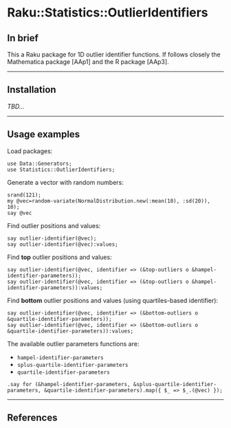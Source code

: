 # Raku::Statistics::OutlierIdentifiers

## In brief

This a Raku package for 1D outlier identifier functions. 
If follows closely the Mathematica package [AAp1] and the R package [AAp3].

------

## Installation 

*TBD...*

------

## Usage examples

Load packages:

```perl6
use Data::Generators;
use Statistics::OutlierIdentifiers;
```

Generate a vector with random numbers:

```perl6
srand(121);
my @vec=random-variate(NormalDistribution.new(:mean(10), :sd(20)), 10);
say @vec
```

Find outlier positions and values:

```perl6
say outlier-identifier(@vec);
say outlier-identifier(@vec):values;
```

Find **top** outlier positions and values:

```perl6
say outlier-identifier(@vec, identifier => (&top-outliers o &hampel-identifier-parameters));
say outlier-identifier(@vec, identifier => (&top-outliers o &hampel-identifier-parameters)):values;
```

Find **bottom** outlier positions and values (using quartiles-based identifier):

```perl6
say outlier-identifier(@vec, identifier => (&bottom-outliers o &quartile-identifier-parameters));
say outlier-identifier(@vec, identifier => (&bottom-outliers o &quartile-identifier-parameters)):values;
```

The available outlier parameters functions are:

- `hampel-identifier-parameters`
- `splus-quartile-identifier-parameters`
- `quartile-identifier-parameters`

```perl6
.say for (&hampel-identifier-parameters, &splus-quartile-identifier-parameters, &quartile-identifier-parameters).map({ $_ => $_.(@vec) });
```

------

## References 
